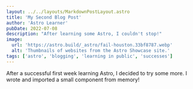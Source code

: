 ```yaml
---
layout: ../../layouts/MarkdownPostLayout.astro
title: 'My Second Blog Post'
author: 'Astro Learner'
pubDate: 2022-07-08
description: "After learning some Astro, I couldn't stop!"
image:
  url: 'https://astro.build/_astro/fail-houston.33bf8787.webp'
  alt: 'Thumbnails of websites from the Astro Showcase site.'
tags: ['astro', 'blogging', 'learning in public', 'successes']
---
```


After a successful first week learning Astro, I decided to try some more. I wrote and imported a small component from memory!
